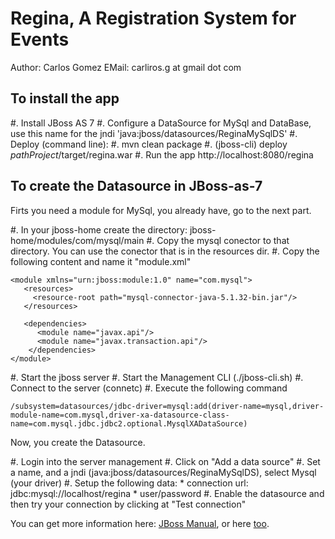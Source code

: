 Regina, A Registration System for Events
========================================

Author: Carlos Gomez
EMail: carliros.g at gmail dot com

To install the app
------------------

#. Install JBoss AS 7
#. Configure a DataSource for MySql and DataBase, 
   use this name for the jndi 'java:jboss/datasources/ReginaMySqlDS'
#. Deploy (command line):
    #. mvn clean package
    #. (jboss-cli) deploy $pathProject$/target/regina.war
#. Run the app
   http://localhost:8080/regina


To create the Datasource in JBoss-as-7
--------------------------------------

Firts you need a module for MySql, you already have, go to the next part.

#. In your jboss-home create the directory: jboss-home/modules/com/mysql/main
#. Copy the mysql conector to that directory.  You can use the conector 
   that is in the resources dir.
#. Copy the following content and name it "module.xml"

~~~
<module xmlns="urn:jboss:module:1.0" name="com.mysql">
   <resources>
     <resource-root path="mysql-connector-java-5.1.32-bin.jar"/>
   </resources>

   <dependencies>
      <module name="javax.api"/>
      <module name="javax.transaction.api"/>
    </dependencies>
</module>
~~~
#. Start the jboss server
#. Start the Management CLI (./jboss-cli.sh)
#. Connect to the server (connetc)
#. Execute the following command
~~~
/subsystem=datasources/jdbc-driver=mysql:add(driver-name=mysql,driver-module-name=com.mysql,driver-xa-datasource-class-name=com.mysql.jdbc.jdbc2.optional.MysqlXADataSource)
~~~


Now, you create the Datasource.

#. Login into the server management
#. Click on "Add a data source"
#. Set a name, and a jndi (java:jboss/datasources/ReginaMySqlDS), select Mysql (your driver)
#. Setup the following data:
    * connection url: jdbc:mysql://localhost/regina
    * user/password
#. Enable the datasource and then try your connection by clicking at "Test connection"


You can get more information here: [JBoss Manual](https://docs.jboss.org/author/display/AS71/DataSource+configuration), or here [too](https://access.redhat.com/documentation/en-US/JBoss_Enterprise_Application_Platform/6/html-single/Administration_and_Configuration_Guide/index.html#Install_a_JDBC_Driver_as_a_Core_Module1).



